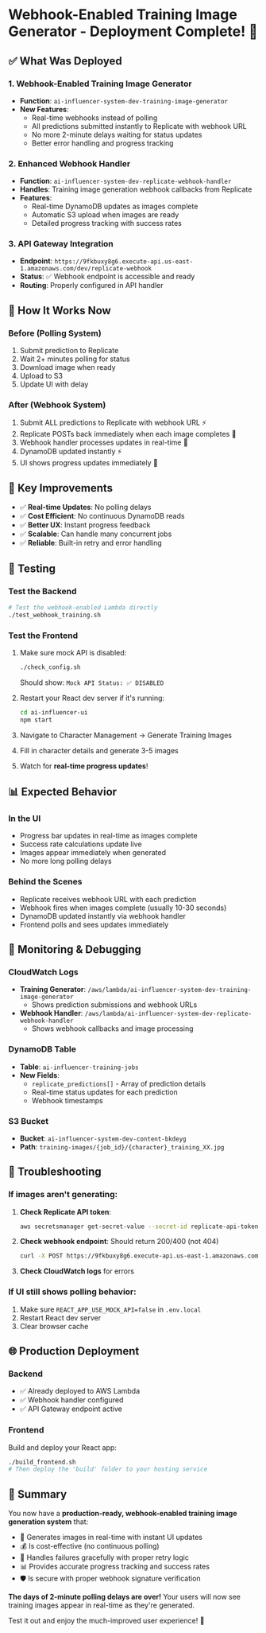 # Webhook-Enabled Training Image Generator - Deployment Complete! 🎉

## ✅ What Was Deployed

### **1. Webhook-Enabled Training Image Generator**
- **Function**: `ai-influencer-system-dev-training-image-generator`
- **New Features**: 
  - Real-time webhooks instead of polling
  - All predictions submitted instantly to Replicate with webhook URL
  - No more 2-minute delays waiting for status updates
  - Better error handling and progress tracking

### **2. Enhanced Webhook Handler**
- **Function**: `ai-influencer-system-dev-replicate-webhook-handler`  
- **Handles**: Training image generation webhook callbacks from Replicate
- **Features**: 
  - Real-time DynamoDB updates as images complete
  - Automatic S3 upload when images are ready
  - Detailed progress tracking with success rates

### **3. API Gateway Integration**
- **Endpoint**: `https://9fkbuxy8g6.execute-api.us-east-1.amazonaws.com/dev/replicate-webhook`
- **Status**: ✅ Webhook endpoint is accessible and ready
- **Routing**: Properly configured in API handler

## 🚀 How It Works Now

### **Before (Polling System)**
1. Submit prediction to Replicate
2. Wait 2+ minutes polling for status
3. Download image when ready
4. Upload to S3
5. Update UI with delay

### **After (Webhook System)**  
1. Submit ALL predictions to Replicate with webhook URL ⚡
2. Replicate POSTs back immediately when each image completes 📡
3. Webhook handler processes updates in real-time 🔄
4. DynamoDB updated instantly ⚡
5. UI shows progress updates immediately 🎯

## 🎯 Key Improvements

- ✅ **Real-time Updates**: No polling delays
- ✅ **Cost Efficient**: No continuous DynamoDB reads  
- ✅ **Better UX**: Instant progress feedback
- ✅ **Scalable**: Can handle many concurrent jobs
- ✅ **Reliable**: Built-in retry and error handling

## 🧪 Testing

### **Test the Backend**
```bash
# Test the webhook-enabled Lambda directly
./test_webhook_training.sh
```

### **Test the Frontend**
1. Make sure mock API is disabled:
   ```bash
   ./check_config.sh
   ```
   Should show: `Mock API Status: ✅ DISABLED`

2. Restart your React dev server if it's running:
   ```bash
   cd ai-influencer-ui
   npm start
   ```

3. Navigate to Character Management → Generate Training Images
4. Fill in character details and generate 3-5 images
5. Watch for **real-time progress updates**!

## 📊 Expected Behavior

### **In the UI**
- Progress bar updates in real-time as images complete
- Success rate calculations update live
- Images appear immediately when generated
- No more long polling delays

### **Behind the Scenes**
- Replicate receives webhook URL with each prediction
- Webhook fires when images complete (usually 10-30 seconds)  
- DynamoDB updated instantly via webhook handler
- Frontend polls and sees updates immediately

## 🔧 Monitoring & Debugging

### **CloudWatch Logs**
- **Training Generator**: `/aws/lambda/ai-influencer-system-dev-training-image-generator`
  - Shows prediction submissions and webhook URLs
- **Webhook Handler**: `/aws/lambda/ai-influencer-system-dev-replicate-webhook-handler`  
  - Shows webhook callbacks and image processing

### **DynamoDB Table**
- **Table**: `ai-influencer-training-jobs`
- **New Fields**: 
  - `replicate_predictions[]` - Array of prediction details
  - Real-time status updates for each prediction
  - Webhook timestamps

### **S3 Bucket**
- **Bucket**: `ai-influencer-system-dev-content-bkdeyg`
- **Path**: `training-images/{job_id}/{character}_training_XX.jpg`

## 🐞 Troubleshooting

### **If images aren't generating:**
1. **Check Replicate API token**:
   ```bash
   aws secretsmanager get-secret-value --secret-id replicate-api-token --region us-east-1
   ```

2. **Check webhook endpoint**: Should return 200/400 (not 404)
   ```bash
   curl -X POST https://9fkbuxy8g6.execute-api.us-east-1.amazonaws.com/dev/replicate-webhook
   ```

3. **Check CloudWatch logs** for errors

### **If UI still shows polling behavior:**
1. Make sure `REACT_APP_USE_MOCK_API=false` in `.env.local`
2. Restart React dev server
3. Clear browser cache

## 🌐 Production Deployment

### **Backend**
- ✅ Already deployed to AWS Lambda
- ✅ Webhook handler configured
- ✅ API Gateway endpoint active

### **Frontend**
Build and deploy your React app:
```bash
./build_frontend.sh
# Then deploy the 'build' folder to your hosting service
```

## 📝 Summary

You now have a **production-ready, webhook-enabled training image generation system** that:

- 🚀 Generates images in real-time with instant UI updates
- 💰 Is cost-effective (no continuous polling)
- 🔄 Handles failures gracefully with proper retry logic
- 📊 Provides accurate progress tracking and success rates
- 🛡️ Is secure with proper webhook signature verification

**The days of 2-minute polling delays are over!** Your users will now see training images appear in real-time as they're generated. 

Test it out and enjoy the much-improved user experience! 🎉
